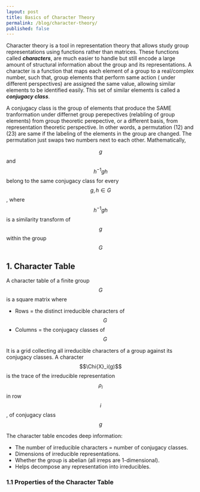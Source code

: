 ```yaml
---
layout: post
title: Basics of Character Theory
permalink: /blog/character-theory/
published: false
---
```


Character theory is a tool in  representation theory that allows study group representations using functions rather than matrices. These functions called  ***characters***, are much easier to handle but still encode a large amount of structural information about the group and its representations. A character is a function that maps each element of a group to a real/complex number, such that, group elements that perform same action ( under different perspectives) are assigned the same value, allowing similar elements to be identified easily. This  set of similar elements is called a ***conjugacy class***.

A conjugacy class is the group of elements that produce the SAME tranformation under differnet group perepectives (relabling of group elements) from group theoretic perepective,  or a different basis, from representation theoretic perspective.  In other words, a permutation (12) and (23) are same if the labeling of the elements in the group are changed. The permutation just swaps two numbers next to each other. Mathematically,  
  
$$g$$ and $$h^{-1}gh$$ belong to the same conjugacy class for every $$g , h \in G$$ , where $$h^{-1}gh$$ is a similarity transform of $$g$$ within the group $$G$$  

## 1. Character Table

A character table of a finite group $$G$$  is a square matrix where

- Rows = the distinct irreducible characters of $$G$$  
- Columns = the conjugacy classes of $$G$$  
  
It is a grid collecting all irreducible characters of a group against its conjugacy classes. A character $$\Chi{X}_i(g)$$ is the trace of the irreducible representation $$\rho_i$$ in row $$i$$, of conjugacy class $$g$$

The character table encodes deep information:

- The number of irreducible characters = number of conjugacy classes.  
- Dimensions of irreducible representations.
- Whether the group is abelian (all irreps are 1-dimensional).  
- Helps decompose any representation into irreducibles.

### 1.1 Properties of the Character Table
